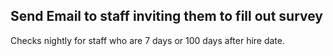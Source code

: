 ## Send Email to staff inviting them to fill out survey

Checks nightly for staff who are 7 days or 100 days after hire date.


